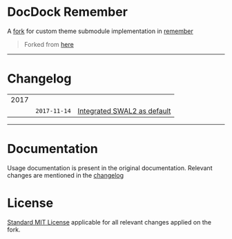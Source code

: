 # DocDock Remember

A [fork][1] for custom theme submodule implementation in [remember][2]

> Forked from [here][1]

---

# Changelog

| | | |
|---|---|---|
|2017| | |
| |`2017-11-14`| [Integrated SWAL2 as default][100]|

---

# Documentation

Usage documentation is present in the original documentation. Relevant changes are mentioned in the [changelog](#changelog)



# License

[Standard MIT License][3] applicable for all relevant changes applied on the fork.

[1]: https://github.com/vjeantet/hugo-theme-docdock
[2]: https://github.com/siddhantrimal/remember
[3]: https://github.com/siddhantrimal/docdock-remember/blob/master/LICENSE.md

<!-- CHANGELOGS -->

[100]: https://github.com/siddhantrimal/docdock-remember/commit/96124f424318a49b22345e98cd3f97eb1048f8c8
